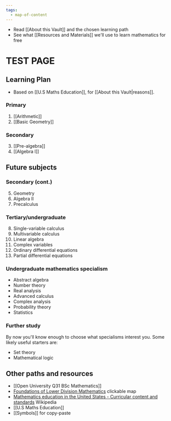 ```yaml
---
tags:
  - map-of-content
---
```

- Read [[About this Vault]] and the chosen learning path
- See what [[Resources and Materials]] we'll use to learn mathematics for free

# TEST PAGE

## Learning Plan

- Based on [[U.S Maths Education]], for [[About this Vault|reasons]].

### Primary
1.  [[Arithmetic]]
2.  [[Basic Geometry]]
### Secondary
3.  [[Pre-algebra]]
4.  [[Algebra I]]

## Future subjects
### Secondary (cont.)
5. Geometry
6. Algebra II
7. Precalculus

### Tertiary/undergraduate 
8. Single-variable calculus
9. Multivariable calculus
10. Linear algebra
11. Complex variables
12. Ordinary differential equations
13. Partial differential equations

### Undergraduate mathematics specialism
- Abstract algebra
- Number theory
- Real analysis  
- Advanced calculus
- Complex analysis
- Probability theory
- Statistics

### Further study
By now you'll know enough to choose what specialisms interest you. Some likely useful starters are:
- Set theory
- Mathematical logic

## Other paths and resources

- [[Open University Q31 BSc Mathematics]]
- [Foundations of Lower Division Mathematics](https://lucid.app/lucidchart/56a6b240-591a-4e44-a8aa-69d3610b1a2e/view?page=0_0#) clickable map
- [Mathematics education in the United States - Curricular content and standards](https://en.wikipedia.org/wiki/Mathematics_education_in_the_United_States#Curricular_content_and_standards) Wikipedia
- [[U.S Maths Education]]
- [[Symbols]] for copy-paste
